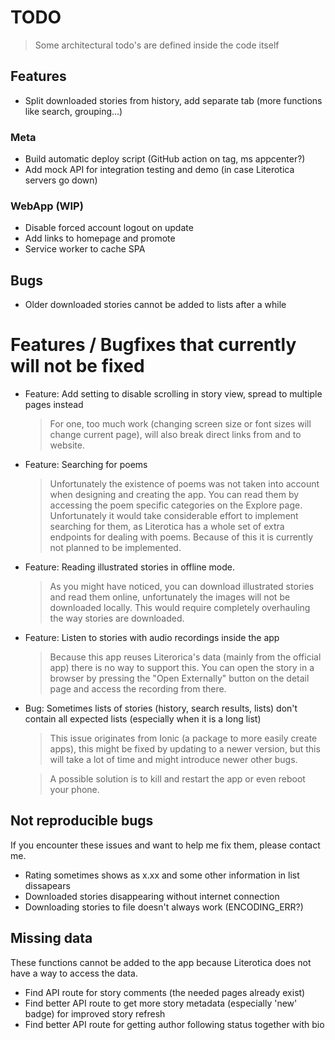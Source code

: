 # TODO

> Some architectural todo's are defined inside the code itself

## Features

- Split downloaded stories from history, add separate tab (more functions like search, grouping...)

### Meta

- Build automatic deploy script (GitHub action on tag, ms appcenter?)
- Add mock API for integration testing and demo (in case Literotica servers go down)

### WebApp (WIP)

- Disable forced account logout on update
- Add links to homepage and promote
- Service worker to cache SPA

## Bugs

- Older downloaded stories cannot be added to lists after a while

# Features / Bugfixes that currently will not be fixed

- Feature: Add setting to disable scrolling in story view, spread to multiple pages instead
    > For one, too much work (changing screen size or font sizes will change current page), will also break direct links from and to website.

- Feature: Searching for poems
    > Unfortunately the existence of poems was not taken into account when designing and creating the app. You can read them by accessing the poem specific categories on the Explore page. Unfortunately it would take considerable effort to implement searching for them, as Literotica has a whole set of extra endpoints for dealing with poems. Because of this it is currently not planned to be implemented.

- Feature: Reading illustrated stories in offline mode.
    > As you might have noticed, you can download illustrated stories and read them online, unfortunately the images will not be downloaded locally. This would require completely overhauling the way stories are downloaded.

- Feature: Listen to stories with audio recordings inside the app
    > Because this app reuses Literorica's data (mainly from the official app) there is no way to support this. You can open the story in a browser by pressing the "Open Externally" button on the detail page and access the recording from there.

- Bug: Sometimes lists of stories (history, search results, lists) don't contain all expected lists (especially when it is a long list)
    > This issue originates from Ionic (a package to more easily create apps), this might be fixed by updating to a newer version, but this will take a lot of time and might introduce newer other bugs.

    > A possible solution is to kill and restart the app or even reboot your phone.

## Not reproducible bugs

If you encounter these issues and want to help me fix them, please contact me.

- Rating sometimes shows as x.xx and some other information in list dissapears
- Downloaded stories disappearing without internet connection
- Downloading stories to file doesn't always work (ENCODING_ERR?)


## Missing data

These functions cannot be added to the app because Literotica does not have a way to access the data.

- Find API route for story comments (the needed pages already exist)
- Find better API route to get more story metadata (especially 'new' badge) for improved story refresh
- Find better API route for getting author following status together with bio
